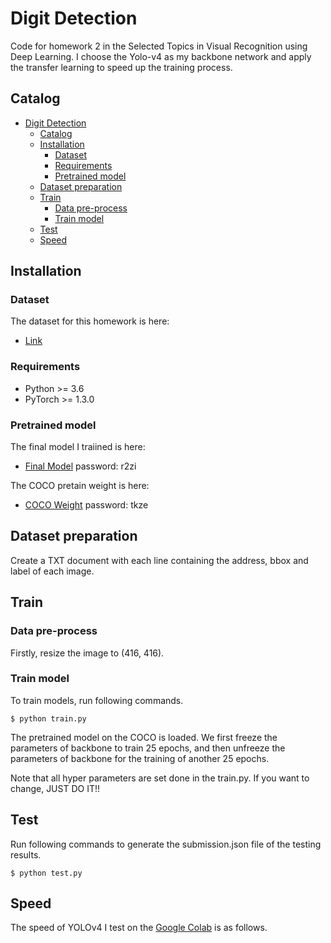 # Digit Detection

Code for homework 2 in the Selected Topics in Visual Recognition using Deep Learning.
I choose the Yolo-v4 as my backbone network and apply the transfer learning to speed up the training process.
## Catalog
- [Digit Detection](#digit-detection)
  - [Catalog](#Catalog)
  - [Installation](#Installation)
    - [Dataset](#Dataset)
    - [Requirements](#Requirements)
    - [Pretrained model](#Pretrained-model)
  - [Dataset preparation](#Dataset-Preparation)
  - [Train](#train)
    - [Data pre-process](#data-pre-process)
    - [Train model](#train-model)
  - [Test](#test)
  - [Speed](#speed)

## Installation
### Dataset
The dataset for this homework is here:
  - [Link](https://drive.google.com/drive/u/1/folders/1Ob5oT9Lcmz7g5mVOcYH3QugA7tV3WsSl)
### Requirements
- Python >= 3.6
- PyTorch >= 1.3.0
### Pretrained model
The final model I traiined is here:
  -  [Final Model](https://pan.baidu.com/s/1TO-wO79aJyK5c_OSGPKS-A) password: r2zi

The COCO pretain weight is here:
  -  [COCO Weight](https://pan.baidu.com/s/1n_9pSC2kZiuMiCq7EMQdRQ) password: tkze

## Dataset preparation
Create a TXT document with each line containing the address, bbox and label of each image.

## Train
### Data pre-process
Firstly, resize the image to (416, 416).
### Train model
To train models, run following commands.
```
$ python train.py
```
The pretrained model on the COCO is loaded. 
We first freeze the parameters of backbone to train 25 epochs, and then unfreeze the parameters of backbone for the training of another 25 epochs.

Note that all hyper parameters are set done in the train.py.
If you want to change, JUST DO IT!!

## Test
Run following commands to generate the submission.json file of the testing results.
```
$ python test.py
```

## Speed
The speed of YOLOv4 I test on the [Google Colab](https://colab.research.google.com) is as follows.

